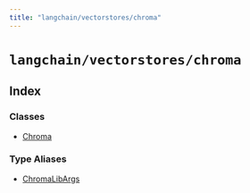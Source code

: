 ```yaml
---
title: "langchain/vectorstores/chroma"
---
```


# `langchain/vectorstores/chroma`

## Index

### Classes

- [Chroma](classes/Chroma.md)

### Type Aliases

- [ChromaLibArgs](types/ChromaLibArgs.md)
